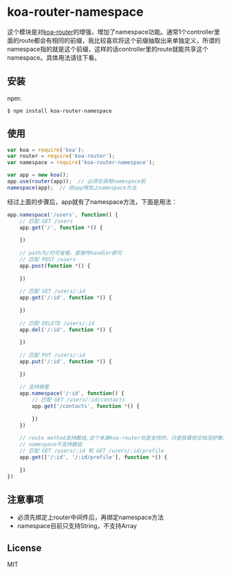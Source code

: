 # koa-router-namespace

这个模块是对[koa-router](https://github.com/alexmingoia/koa-router)的增强，增加了namespace功能。通常1个controller里面的route都会有相同的前缀，我比较喜欢将这个前缀抽取出来单独定义，所谓的namespace指的就是这个前缀，这样的话controller里的route就能共享这个namespace。具体用法请往下看。

## 安装

npm:
```
$ npm install koa-router-namespace
```

## 使用

```javascript
var koa = require('koa');
var router = require('koa-router');
var namespace = require('koa-router-namespace');

var app = new koa();
app.use(router(app));  // 必须在调用namespace前
namespace(app);  // 给app增加上namespace方法
```

经过上面的步骤后，app就有了namespace方法，下面是用法：

```javascript
app.namespace('/users', function() {
	// 匹配 GET /users
	app.get('/', function *() {
		
	})
	
	// path为/时可省略，直接传handler即可
	// 匹配 POST /users
	app.post(function *() {
	
	})
	
	// 匹配 GET /users/:id
	app.get('/:id', function *() {
	
	})
	
	// 匹配 DELETE /users/:id
	app.del('/:id', function *() {
	
	})
	
	// 匹配 PUT /users/:id
	app.put('/:id', function *() {
	
	})
	
	// 支持嵌套
	app.namespace('/:id', function() {
		// 匹配 GET /users/:id/contacts
		app.get('/contacts', function *() {
			
		})
	})
	
	// route method支持数组,这个本身koa-router也是支持的，只是我看他文档没好像没写
	// namespace不支持数组
	// 匹配 GET /users/:id 和 GET /users/:id/profile
	app.get(['/:id', '/:id/profile'], function *() {
	
	})
})
```

## 注意事项

* 必须先绑定上router中间件后，再绑定namespace方法
* namespace目前只支持String，不支持Array

## License

MIT